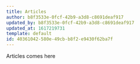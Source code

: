 ```yaml
---
title: Articles
author: b8f3533e-0fcf-42b9-a3d8-c8691deaf917
updated_by: b8f3533e-0fcf-42b9-a3d8-c8691deaf917
updated_at: 1617219731
template: default
id: 40361042-580e-49cb-b8f2-e9430f62ba7f
---
```

Articles comes here